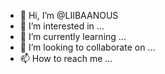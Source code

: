 - 👋 Hi, I’m @LIIBAANOUS
- 👀 I’m interested in ...
- 🌱 I’m currently learning ...
- 💞️ I’m looking to collaborate on ...
- 📫 How to reach me ...

<!---
LIIBAANOUS/LIIBAANOUS is a ✨ special ✨ repository because its `README.md` (this file) appears on your GitHub profile.
You can click the Preview link to take a look at your changes.
--->
